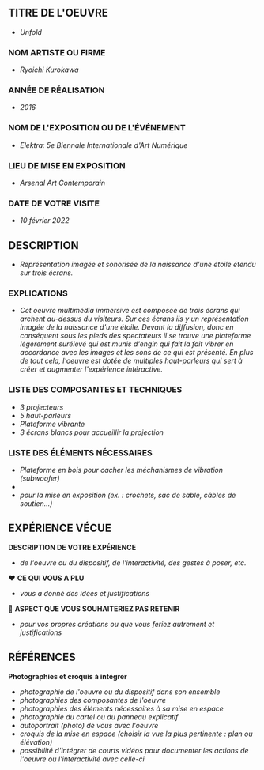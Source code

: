 ## TITRE DE L'OEUVRE
- *Unfold*
 
### NOM ARTISTE OU FIRME
- *Ryoichi Kurokawa*

### ANNÉE DE RÉALISATION
- *2016*

### NOM DE L'EXPOSITION OU DE L'ÉVÉNEMENT
- *Elektra: 5e Biennale Internationale d'Art Numérique*

### LIEU DE MISE EN EXPOSITION
- *Arsenal Art Contemporain*

### DATE DE VOTRE VISITE 
 - *10 février 2022*

## DESCRIPTION
 - *Représentation imagée et sonorisée de la naissance d'une étoile étendu sur trois écrans.*


### EXPLICATIONS
- *Cet oeuvre multimédia immersive est composée de trois écrans qui archent au-dessus du visiteurs. Sur ces écrans ils y un représentation imagée de la naissance d'une étoile. Devant la diffusion, donc en conséquent sous les pieds des spectateurs il se trouve une plateforme légerement surélevé qui est munis d'engin qui fait la fait vibrer en accordance avec les images et les sons de ce qui est présenté. En plus de tout cela, l'oeuvre est dotée de multiples haut-parleurs qui sert à créer et augmenter l'expérience intéractive.*

### LISTE DES COMPOSANTES ET TECHNIQUES
 - *3 projecteurs*
 - *5 haut-parleurs*
 - *Plateforme vibrante*
 - *3 écrans blancs pour accueillir la projection*
 

### LISTE DES ÉLÉMENTS NÉCESSAIRES
 - *Plateforme en bois pour cacher les méchanismes de vibration (subwoofer)*
 - 
 - *pour la mise en exposition (ex. : crochets, sac de sable, câbles de soutien...)*

## EXPÉRIENCE VÉCUE

**DESCRIPTION DE VOTRE EXPÉRIENCE**
- *de l'oeuvre ou du dispositif, de l'interactivité, des gestes à poser, etc.*

 ❤️ **CE QUI VOUS A PLU**
- *vous a donné des idées et justifications*

 🤔 **ASPECT QUE VOUS SOUHAITERIEZ PAS RETENIR**
 - *pour vos propres créations ou que vous feriez autrement et justifications*

## RÉFÉRENCES

**Photographies et croquis à intégrer**

 - *photographie de l'oeuvre ou du dispositif dans son ensemble*
 - *photographies des composantes de l'oeuvre*
 - *photographies des éléments nécessaires à sa mise en espace*
 - *photographie du cartel ou du panneau explicatif*
 - *autoportrait (photo) de vous avec l'oeuvre*
 - *croquis de la mise en espace (choisir la vue la plus pertinente : plan ou élévation)*
-  *possibilité d'intégrer de courts vidéos pour documenter les actions de l'oeuvre ou l'interactivité avec celle-ci*

